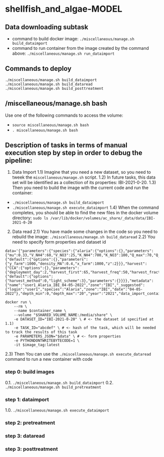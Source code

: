 # shellfish_and_algae-MODEL

## Data downloading subtask 
- command to build docker image: `./miscellaneous/manage.sh build_dataimport`
- command to run container from the image created by the command above: `./miscellaneous/manage.sh run_dataimport`


## Commands to deploy
```
./miscellaneous/manage.sh build_dataimport
./miscellaneous/manage.sh build_dataread
./miscellaneous/manage.sh build_posttreatment
```

## /miscellaneous/manage.sh bash

Use one of the following commands to access the volume:
- `source miscellaneous/manage.sh bash`
- `. miscellaneous/manage.sh bash`


## Description of tasks in terms of manual execution step by step in order to debug the pipeline:

1) Data Import
1.1) Imagine that you need a new dataset, so you need to tweek the `miscellaneous/manage.sh` script.
1.2) In future tasks, this data set will be identified as a collection of its properties: IBI-2021-0-20. 
1.3) Then you need to build the image with the current code and run the container:
- `./miscellaneous/manage.sh build_dataimport`
- `./miscellaneous/manage.sh execute_dataimport`
1.4) When the command completes, you should be able to find the new files in the docker volume directory:
`sudo ls /var/lib/docker/volumes/ac_share/_data/data/IBI-2021-0-20`
	
2) Data read
2.1) You have made some changes in the code so you need to rebuild the image:
`./miscellaneous/manage.sh build_dataread`
2.2) You need to specify form properties and dataset id
``` SH
data='{"parameters":{"species":{"alaria":{"options":{},"parameters":{"mu":0.33,"V_NH4":60,"V_NO3":25,"K_NH4":700,"K_NO3":100,"Q_max":70,"Q_min":14,"N_to_P":12,"K_c":7,"T_O":12,"T_min":1,"T_max":25,"I_s":277,"a_cs":0.00036,"d_m":0.003,"h_MA":0.4,"w_MA":0.2,"r_L":0.2,"r_N":0.1}}},"farm":{"default":{"options":{},"parameters":{"y_farm":1000,"density_MA":0.4,"x_farm":1000,"z":2}}},"harvest":{"CCA":{"options":{},"parameters":{"deployment_day":2,"harvest_first":65,"harvest_freq":50,"harvest_fraction":0.75,"deployment_Nf":10000}}},"run":{"default":{"options":{"harvest_method":0,"light_scheme":3},"parameters":{}}}},"metadata":{"name":"user1_Alaria_IBI_04-05-2022","zone":"IBI","_suggested":{"login":"user1","species":"Alaria","zone":"IBI","date":"04-05-2022"},"depth_min":0,"depth_max":"20","year":"2021","data_import_container":"8496183ebd"}}'

docker run \
    --rm \
    --name $container_name \
    --volume "$SHARED_VOLUME_NAME:/media/share" \
    -e DATASET_ID="IBI-2021-0-20" \ # <- the dataset id specified at 1.1)
    -e TASK_ID="abcdef" \ # <- hash of the task, which will be needed to track the results of this task
    -e PARAMETERS_JSON="$data" \ # <- form properties
    -e PYTHONDONTWRITEBYTECODE=1 \
    -it $image_tag:latest
```	
2.3) Then You can use the `./miscellaneous/manage.sh execute_dataread` command to run a new container with code



### step 0: build images
0.1. `./miscellaneous/manage.sh build_dataimport`
0.2. `./miscellaneous/manage.sh build_pretreatment`


### step 1: dataimport
1.0. `./miscellaneous/manage.sh execute_dataimport`


### step 2: pretreatment


### step 3: dataread

### step 3: posttreatment

